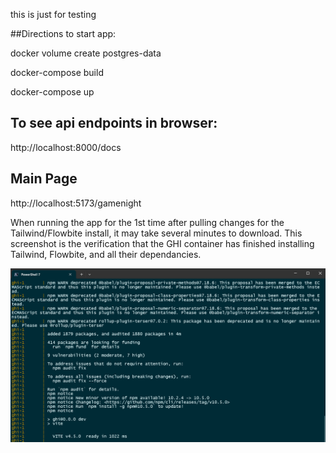 this is just for testing

##Directions to start app:

docker volume create postgres-data

docker-compose build

docker-compose up

## To see api endpoints in browser:

http://localhost:8000/docs


## Main Page

http://localhost:5173/gamenight

When running the app for the 1st time after pulling changes for the Tailwind/Flowbite install, it may take several minutes to download.
This screenshot is the verification that the GHI container has finished installing Tailwind, Flowbite, and all their dependancies.

![GHI-screenshot](docs/img/GHI_container_ready.png)
